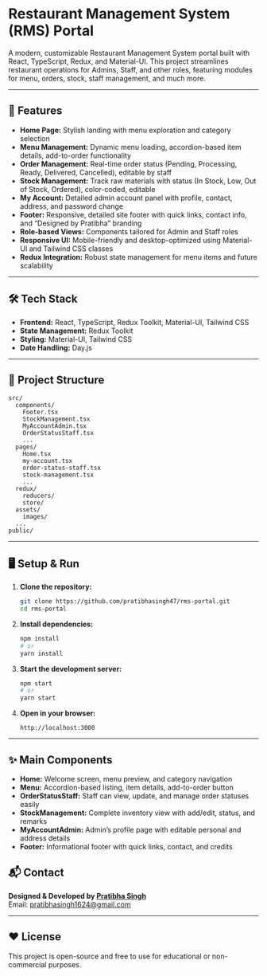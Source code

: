 # Restaurant Management System (RMS) Portal

A modern, customizable Restaurant Management System portal built with React, TypeScript, Redux, and Material-UI. This project streamlines restaurant operations for Admins, Staff, and other roles, featuring modules for menu, orders, stock, staff management, and much more.

---

## 🚀 Features

- **Home Page:** Stylish landing with menu exploration and category selection
- **Menu Management:** Dynamic menu loading, accordion-based item details, add-to-order functionality
- **Order Management:** Real-time order status (Pending, Processing, Ready, Delivered, Cancelled), editable by staff
- **Stock Management:** Track raw materials with status (In Stock, Low, Out of Stock, Ordered), color-coded, editable
- **My Account:** Detailed admin account panel with profile, contact, address, and password change
- **Footer:** Responsive, detailed site footer with quick links, contact info, and “Designed by Pratibha” branding
- **Role-based Views:** Components tailored for Admin and Staff roles
- **Responsive UI:** Mobile-friendly and desktop-optimized using Material-UI and Tailwind CSS classes
- **Redux Integration:** Robust state management for menu items and future scalability

---

## 🛠️ Tech Stack

- **Frontend:** React, TypeScript, Redux Toolkit, Material-UI, Tailwind CSS
- **State Management:** Redux Toolkit
- **Styling:** Material-UI, Tailwind CSS
- **Date Handling:** Day.js

---

## 📂 Project Structure

```
src/
  components/
    Footer.tsx
    StockManagement.tsx
    MyAccountAdmin.tsx
    OrderStatusStaff.tsx
    ...
  pages/
    Home.tsx
    my-account.tsx
    order-status-staff.tsx
    stock-management.tsx
    ...
  redux/
    reducers/
    store/
  assets/
    images/
  ...
public/
```

---

## 🖥️ Setup & Run

1. **Clone the repository:**
   ```bash
   git clone https://github.com/pratibhasingh47/rms-portal.git
   cd rms-portal
   ```

2. **Install dependencies:**
   ```bash
   npm install
   # or
   yarn install
   ```

3. **Start the development server:**
   ```bash
   npm start
   # or
   yarn start
   ```

4. **Open in your browser:**
   ```
   http://localhost:3000
   ```

---

## ✨ Main Components

- **Home:** Welcome screen, menu preview, and category navigation
- **Menu:** Accordion-based listing, item details, add-to-order button
- **OrderStatusStaff:** Staff can view, update, and manage order statuses easily
- **StockManagement:** Complete inventory view with add/edit, status, and remarks
- **MyAccountAdmin:** Admin’s profile page with editable personal and address details
- **Footer:** Informational footer with quick links, contact, and credits



<!-- ## 🧑‍💻 Customization

- **Change Branding:** Edit `Footer.tsx` and `Home.tsx` for restaurant name and designer credit.
- **Update Menu:** Modify menu fetching logic in Redux and backend API.
- **Role Management:** Expand user authentication and access control as needed. -->


<!-- ## 📸 Screenshots

> Coming soon! (Add screenshots/gifs here for Home, Orders, Stock, My Account, etc.) -->



## 📬 Contact

**Designed & Developed by [Pratibha Singh](https://github.com/pratibhasingh47)**  
Email: pratibhasingh1624@gmail.com

---

## ❤️ License

This project is open-source and free to use for educational or non-commercial purposes.
